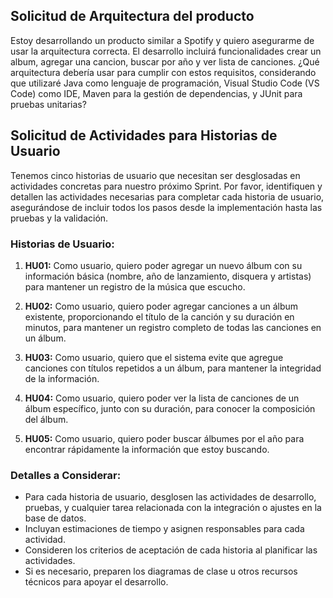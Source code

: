## Solicitud de Arquitectura del producto

Estoy desarrollando un producto similar a Spotify y quiero asegurarme de usar la arquitectura correcta. El desarrollo incluirá funcionalidades crear un album, agregar una cancion, buscar por año y ver lista de canciones. ¿Qué arquitectura debería usar para cumplir con estos requisitos, considerando que utilizaré Java como lenguaje de programación, Visual Studio Code (VS Code) como IDE, Maven para la gestión de dependencias, y JUnit para pruebas unitarias?


## Solicitud de Actividades para Historias de Usuario

Tenemos cinco historias de usuario que necesitan ser desglosadas en actividades concretas para nuestro próximo Sprint. Por favor, identifiquen y detallen las actividades necesarias para completar cada historia de usuario, asegurándose de incluir todos los pasos desde la implementación hasta las pruebas y la validación.

### Historias de Usuario:

1. **HU01:** Como usuario, quiero poder agregar un nuevo álbum con su información básica (nombre, año de lanzamiento, disquera y artistas) para mantener un registro de la música que escucho.

2. **HU02:** Como usuario, quiero poder agregar canciones a un álbum existente, proporcionando el título de la canción y su duración en minutos, para mantener un registro completo de todas las canciones en un álbum.

3. **HU03:** Como usuario, quiero que el sistema evite que agregue canciones con títulos repetidos a un álbum, para mantener la integridad de la información.

4. **HU04:** Como usuario, quiero poder ver la lista de canciones de un álbum específico, junto con su duración, para conocer la composición del álbum.

5. **HU05:** Como usuario, quiero poder buscar álbumes por el año para encontrar rápidamente la información que estoy buscando.

### Detalles a Considerar:

- Para cada historia de usuario, desglosen las actividades de desarrollo, pruebas, y cualquier tarea relacionada con la integración o ajustes en la base de datos.
- Incluyan estimaciones de tiempo y asignen responsables para cada actividad.
- Consideren los criterios de aceptación de cada historia al planificar las actividades.
- Si es necesario, preparen los diagramas de clase u otros recursos técnicos para apoyar el desarrollo.




